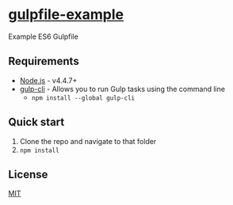 # [gulpfile-example](https://github.com/1forh/gulpfile-example)

Example ES6 Gulpfile

## Requirements

- [Node.js](https://nodejs.org/en/) - v4.4.7+
- [gulp-cli](https://github.com/gulpjs/gulp-cli) - Allows you to run Gulp tasks using the command line
    - `npm install --global gulp-cli`

## Quick start

1. Clone the repo and navigate to that folder
2. `npm install`

## License

[MIT](https://github.com/1forh/straw/blob/master/LICENSE)
